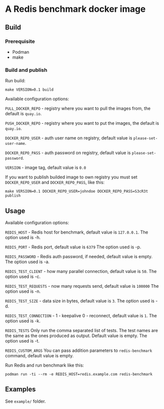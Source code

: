 # A Redis benchmark docker image


## Build
### Prerequisite
* Podman
* make

### Build and publish

Run build:

```
make VERSION=0.1 build
```

Available configuration options:

`PULL_DOCKER_REPO` - registry where you want to pull the images from, the default is `quay.io`.

`PUSH_DOCKER_REPO` - registry where you want to put the images, the default is `quay.io`.

`DOCKER_REPO_USER` - auth user name on registry, default value is `please-set-user-name`.

`DOCKER_REPO_PASS` - auth password on registry, default value is `please-set-password`.

`VERSION` - image tag, default value is `0.0`

If you want to publish builded image to own registry you must set `DOCKER_REPO_USER` and `DOCKER_REPO_PASS`, like this:

```
make VERSION=0.1 DOCKER_REPO_USER=johndoe DOCKER_REPO_PASS=S3cR3t publish
```

## Usage
Available configuration options:

`REDIS_HOST` - Redis host for benchmark, default value is `127.0.0.1`. The option used is -h.

`REDIS_PORT` - Redis port, default value is `6379` The option used is -p.

`REDIS_PASSWORD` - Redis auth password, if needed, default value is empty. The option used is -a.

`REDIS_TEST_CLIENT` - how many parallel connection, default value is `50`. The option used is -c.

`REDIS_TEST_REQUESTS` - now many requests send, default value is `100000` The option used is -n.

`REDIS_TEST_SIZE` - data size in bytes, default value is `3`. The option used is -d.

`REDIS_TEST_CONNECTION` - 1 - keepalive 0 - reconnect, default value is `1`. The option used is -k.

`REDIS_TESTS` Only run the comma separated list of tests. The test names are the same as the ones produced as output. Default value is empty. The option used is -t.

`REDIS_CUSTOM_ARGS` You can pass addition parameters to `redis-benchmark` command, default value is empty.


Run Redis and run benchmark like this:

```
podman run -ti --rm -e REDIS_HOST=redis.example.com redis-benchmark
```

## Examples
See `example/` folder.


